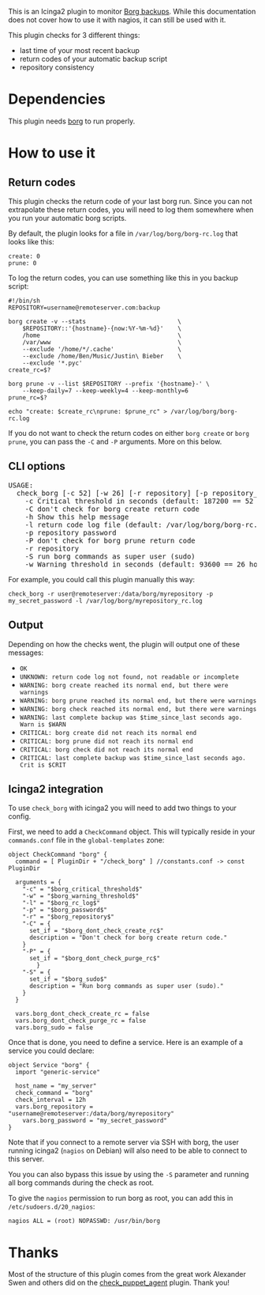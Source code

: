 This is an Icinga2 plugin to monitor [Borg backups][borg]. While this
documentation does not cover how to use it with nagios, it can still be used
with it.

[borg]: https://borgbackup.readthedocs.io/en/stable/index.html

This plugin checks for 3 different things:

* last time of your most recent backup
* return codes of your automatic backup script
* repository consistency

# Dependencies

This plugin needs [borg][borg] to run properly.

# How to use it

## Return codes

This plugin checks the return code of your last borg run. Since you can not
extrapolate these return codes, you will need to log them somewhere when you
run your automatic borg scripts.

By default, the plugin looks for a file in `/var/log/borg/borg-rc.log` that
looks like this:

```
create: 0
prune: 0
```

To log the return codes, you can use something like this in you backup script:

```
#!/bin/sh
REPOSITORY=username@remoteserver.com:backup

borg create -v --stats                          \
    $REPOSITORY::'{hostname}-{now:%Y-%m-%d}'    \
    /home                                       \
    /var/www                                    \
    --exclude '/home/*/.cache'                  \
    --exclude /home/Ben/Music/Justin\ Bieber    \
    --exclude '*.pyc'
create_rc=$?

borg prune -v --list $REPOSITORY --prefix '{hostname}-' \
    --keep-daily=7 --keep-weekly=4 --keep-monthly=6
prune_rc=$?
  
echo "create: $create_rc\nprune: $prune_rc" > /var/log/borg/borg-rc.log
```

If you do not want to check the return codes on either `borg create` or `borg prune`,
you can pass the `-C` and `-P` arguments. More on this below.

## CLI options

<pre>
USAGE: 
  check_borg [-c 52] [-w 26] [-r repository] [-p repository_password] [-l return_code_log][-CPSh]
    -c Critical threshold in seconds (default: 187200 == 52 hours)
    -C don't check for borg create return code
    -h Show this help message
    -l return code log file (default: /var/log/borg/borg-rc.log)
    -p repository password
    -P don't check for borg prune return code
    -r repository
    -S run borg commands as super user (sudo)
    -w Warning threshold in seconds (default: 93600 == 26 hours)
</pre>

For example, you could call this plugin manually this way:

```
check_borg -r user@remoteserver:/data/borg/myrepository -p my_secret_password -l /var/log/borg/myrepository_rc.log
```

## Output

Depending on how the checks went, the plugin will output one of these messages:

* `OK`
* `UNKNOWN: return code log not found, not readable or incomplete`
* `WARNING: borg create reached its normal end, but there were warnings`
* `WARNING: borg prune reached its normal end, but there were warnings`
* `WARNING: borg check reached its normal end, but there were warnings`
* `WARNING: last complete backup was $time_since_last seconds ago. Warn is $WARN`
* `CRITICAL: borg create did not reach its normal end`
* `CRITICAL: borg prune did not reach its normal end`
* `CRITICAL: borg check did not reach its normal end `
* `CRITICAL: last complete backup was $time_since_last seconds ago. Crit is $CRIT`

## Icinga2 integration

To use `check_borg` with icinga2 you will need to add two things to your config.

First, we need to add a `CheckCommand` object. This will typically reside in
your `commands.conf` file in the `global-templates` zone:

```
object CheckCommand "borg" {
  command = [ PluginDir + "/check_borg" ] //constants.conf -> const PluginDir

  arguments = {
    "-c" = "$borg_critical_threshold$"
    "-w" = "$borg_warning_threshold$"
    "-l" = "$borg_rc_log$"
    "-p" = "$borg_password$"
    "-r" = "$borg_repository$"
    "-C" = {
      set_if = "$borg_dont_check_create_rc$"
      description = "Don't check for borg create return code."
    }
    "-P" = {
      set_if = "$borg_dont_check_purge_rc$"
		}
    "-S" = {
      set_if = "$borg_sudo$"
      description = "Run borg commands as super user (sudo)."
    }
  }

  vars.borg_dont_check_create_rc = false
  vars.borg_dont_check_purge_rc = false
  vars.borg_sudo = false
```

Once that is done, you need to define a service. Here is an example of a service
you could declare:

```
object Service "borg" {
  import "generic-service"

  host_name = "my_server"
  check_command = "borg"
  check_interval = 12h
  vars.borg_repository = "username@remoteserver:/data/borg/myrepository"
	vars.borg_password = "my_secret_password"
}
```

Note that if you connect to a remote server via SSH with borg, the user running
icinga2 (`nagios` on Debian) will also need to be able to connect to this server.

You you can also bypass this issue by using the `-S` parameter and running all
borg commands during the check as root.

To give the `nagios` permission to run borg as root, you can add this in
`/etc/sudoers.d/20_nagios`:

```
nagios ALL = (root) NOPASSWD: /usr/bin/borg
```

# Thanks

Most of the structure of this plugin comes from the great work Alexander Swen
and others did on the [check_puppet_agent][] plugin. Thank you!

[check_puppet_agent]: https://github.com/aswen/nagios-plugins.git
